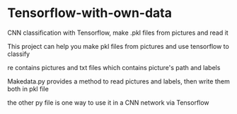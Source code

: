 # Tensorflow-with-own-data
CNN classification with Tensorflow, make .pkl files from pictures and read it

This project can help you make pkl files from pictures and use tensorflow to classify

re contains pictures and txt files which contains picture's path and labels

Makedata.py provides a method to read pictures and labels, then write them both in pkl file

the other py file is one way to use it in a CNN network via Tensorflow
